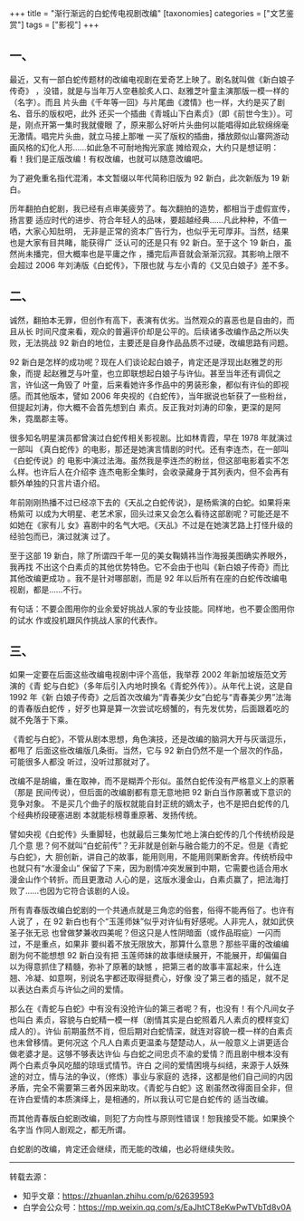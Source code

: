 +++
title = "渐行渐远的白蛇传电视剧改编"
[taxonomies]
categories = ["文艺鉴赏"]
tags = ["影视"]
+++
<!-- # 渐行渐远的白蛇传电视剧改编 -->
<!-- 去源：知乎 https://zhuanlan.zhihu.com/p/62639593 -->

## 一、

最近，又有一部白蛇传题材的改编电视剧在爱奇艺上映了。剧名就叫做《新白娘子传奇》
，没错，就是与当年万人空巷脍炙人口、赵雅芝叶童主演那版一模一样的（名字）。而且
片头曲《千年等一回》与片尾曲《渡情》也一样，大约是买了剧名、音乐的版权吧，此外
还买一个插曲《青城山下白素贞》（即《前世今生》）。可是，刚点开第一集时我就傻眼
了，原来那么好听片头曲何以能唱得如此软绵绵毫无激情。唱完片头曲，就立马接上那唯
一买了版权的插曲，播放颇似山寨网游动画风格的幻化人形……如此急不可耐地掏光家底
摊给观众，大约只是想证明：看！我们是正版改编！有权改编，也就可以随意改编吧。

为了避免重名指代混淆，本文暂缀以年代简称旧版为 92 新白，此次新版为 19 新白。

历年翻拍白蛇剧，我已经有点审美疲劳了。每次翻拍的造势，都相当于虚假宣传，扬言要
适应时代的进步、符合年轻人的品味，要超越经典……凡此种种，不值一哂，大家心知肚明，
无非是正常的资本广告行为，也似乎无可厚非。当然，结果也是大家有目共睹，能获得广
泛认可的还是只有 92 新白。至于这个 19 新白，虽然尚未播完，但大概率也是平庸之作
，播完后声音就会渐渐沉寂。其影响上限不会超过 2006 年刘涛版《白蛇传》，下限也就
与左小青的《又见白娘子》差不多。
<!-- more -->

## 二、

诚然，翻拍本无罪，但创作有高下，表演有优劣。当然观众的喜恶也是自由的，而且从长
时间尺度来看，观众的普遍评价却是公平的。后续诸多改编作品之所以失败，无法挑战
92 新白的地位，主要还是自身作品品质不过硬，改编思路有问题。

92 新白是怎样的成功呢？现在人们谈论起白娘子，肯定还是浮现出赵雅芝的形象，而提
起赵雅芝与叶童，也立即联想起白娘子与许仙。甚至当年还有调侃之言，许仙这一角毁了
叶童，后来看她许多作品中的男装形象，都似有许仙的即视感。而其他版本，譬如 2006
年央视的《白蛇传》，当年据说也斩获了一些粉丝，但提起刘涛，你大概不会首先想到白
素贞。反正我对刘涛的印象，更深的是阿朱，霓凰郡主等。

很多知名明星演员都曾演过白蛇传相关影视剧。比如林青霞，早在 1978 年就演过一部叫
《真白蛇传》的电影，那还是她演言情剧的时代。还有李连杰，在一部叫《白蛇传说》的
电影中演过法海。虽然我是李连杰的粉丝，但这部电影着实不怎么样。也许后人在介绍李
连杰电影全集时，会收录藏身于其列表内，但不会再有额外单独的只言片语介绍。

年前刚刚热播不过已经凉下去的《天乩之白蛇传说》，是杨紫演的白蛇。如果将来杨紫可
以成为大明星、老艺术家，回头过来又会怎么看待这部剧呢？可能还是不如她在《家有儿
女》喜剧中的名气大吧。《天乩》不过是在她演艺路上打怪升级的经验包而已，演过就演
过了。

至于这部 19 新白，除了所谓四千年一见的美女鞠婧祎当作海报美图确实养眼外，我再找
不出这个白素贞的其他优势特色。它不会由于也叫《新白娘子传奇》而比其他改编更成功
。我不是针对哪部剧，而是 92 年以后所有在座的白蛇传改编电视剧，都是……不行。

有句话：不要企图用你的业余爱好挑战人家的专业技能。同样地，也不要企图用你的试水
作或投机跟风作挑战人家的代表作。

## 三、

如果一定要在后面这些改编电视剧中评个高低，我举荐 2002 年新加坡版范文芳演的《青
蛇与白蛇》（多年后引入内地时换名《青蛇外传》）。从年代上说，这是自 1992 年《新
白娘子传奇》之后首次改编为“青春美少女”白蛇与“青春美少男”法海的青春版白蛇传
，好歹也算是算一次尝试吃螃蟹的，有先发优势，后面跟着吃的就不免落于下乘。

《青蛇与白蛇》，不管从剧本思想，角色演技，还是改编的脑洞大开与灰谐逗乐，都甩了
后面这些改编版几条街。当然，它与 92 新白仍然不是一个层次的作品，可能很多人都没
听过，没听过那就对了。

改编不是胡编，重在取神，而不是糊弄个形似。虽然白蛇传没有严格意义上的原著（那是
民间传说），但后面的改编剧都有意无意地把 92 新白当作原著或下意识的竞争对象。
不是买几个曲子的版权就能自封正统的嫡太子，也不是把白蛇传的几个经典桥段硬塞进剧
本就能标榜尊重原著、发扬传统。

譬如央视《白蛇传》头重脚轻，也就最后三集匆忙地上演白蛇传的几个传统桥段是几个意
思？何不就叫“白蛇前传”？无非就是创新与融合能力的不足。但是《青蛇与白蛇》，大
胆创新，讲自己的故事，能用则用，不能用则果断舍弃。传统桥段中也就只有“水漫金山”
保留了下来，因为剧情冲突发展到中期，它需要也适合用水漫金山作个转折。而且更激动
人心的是，这版水漫金山，白素贞赢了，把法海打败了……也因为它符合该剧的人设。

所有青春版改编白蛇剧的一个共通点就是三角恋的俗套，俗得不能再俗了。也许有人说了
，在 92 新白也有个“玉莲师妹”似乎对许仙有好感呢。人非完人，就如武侠圣子张无忌
也曾做梦兼收四美呢？但这只是人性阴暗面（或作品瑕疵）一闪而过，不是重点，如果非
要纠着不放无限放大，那算什么意思？那些平庸的改编编剧为何不能想想 92 新白没有把
玉莲师妹的故事继续展开，不能展开，却偏偏自以为得意抓住了精髓，弥补了原著的缺憾
，把第三者的故事丰富起来，什么连翘、冷凝、如意啊，别说名字都还取得挺费心，好像
没了第三者的插足，就不足以表达白素贞与许仙之间的爱情。

那么在《青蛇与白蛇》中有没有没抢许仙的第三者呢？有，也没有！有个凡间女子也叫白
素贞，容貌与白蛇精一模一样（剧情其实是白蛇照着凡人素贞的模样变幻成人的）。许仙
前期虽然不肖，但后期对白蛇情深，就连对容貌一模一样的白素贞也未曾移情。更何况这
个凡人白素贞更温柔与楚楚动人，从一般意义上讲更适合做老婆才是。这够不够表达许仙
与白蛇之间忠贞不渝的爱情？而且剧中根本没有两个白素贞争风吃醋的琼瑶式情节。许白
之间的爱情困境与纠结，来源于人妖殊途的对立，情与法的争议，（修炼）事业与家庭的
选择，这都是他们自己间的内因矛盾，完全不需要第三者外因来助攻。《青蛇与白蛇》这
剧虽然改得面目全非，但在许白爱情的本质演绎上，是相通的，所以我认可它是白蛇传的
适当改编。

而其他青春版白蛇剧改编，则犯了方向性与原则性错误！恕我接受不能。如果换个名字当
作同人剧观之，都无所谓。

白蛇剧的改编，肯定还会继续，而无能的改编，也必将继续失败。

<hr/>
转载去源：

* 知乎文章：https://zhuanlan.zhihu.com/p/62639593
* 白学会公众号：https://mp.weixin.qq.com/s/EaJhtCT8eKwPwTVbTd8v0A
